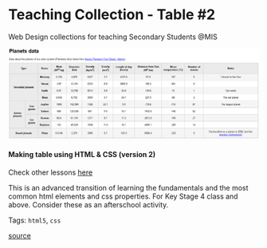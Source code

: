 # Teaching Collection - Table #2
Web Design collections for teaching Secondary Students @MIS

![alt text][screenshot]

[screenshot]: screenshot.png "Table #2 Screenshot"

#### Making table using HTML & CSS (version 2)

Check other lessons [here](https://github.com/jaeyson/teaching-collection)

This is an advanced transition of learning the fundamentals and the most common html elements and css properties. For Key Stage 4 class and above. Consider these as an afterschool activity.

Tags: `html5`, `css`

[source](https://developer.mozilla.org/en-US/docs/Learn/HTML/Tables/Advanced)
